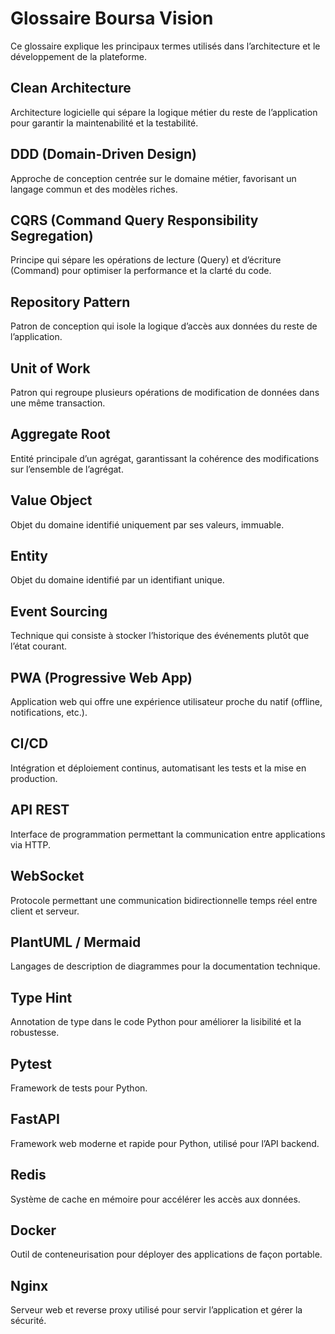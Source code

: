 
# Glossaire Boursa Vision

Ce glossaire explique les principaux termes utilisés dans l’architecture et le développement de la plateforme.

## Clean Architecture

Architecture logicielle qui sépare la logique métier du reste de l’application pour garantir la maintenabilité et la testabilité.

## DDD (Domain-Driven Design)

Approche de conception centrée sur le domaine métier, favorisant un langage commun et des modèles riches.

## CQRS (Command Query Responsibility Segregation)

Principe qui sépare les opérations de lecture (Query) et d’écriture (Command) pour optimiser la performance et la clarté du code.

## Repository Pattern

Patron de conception qui isole la logique d’accès aux données du reste de l’application.

## Unit of Work

Patron qui regroupe plusieurs opérations de modification de données dans une même transaction.

## Aggregate Root

Entité principale d’un agrégat, garantissant la cohérence des modifications sur l’ensemble de l’agrégat.

## Value Object

Objet du domaine identifié uniquement par ses valeurs, immuable.

## Entity

Objet du domaine identifié par un identifiant unique.

## Event Sourcing

Technique qui consiste à stocker l’historique des événements plutôt que l’état courant.

## PWA (Progressive Web App)

Application web qui offre une expérience utilisateur proche du natif (offline, notifications, etc.).

## CI/CD

Intégration et déploiement continus, automatisant les tests et la mise en production.

## API REST

Interface de programmation permettant la communication entre applications via HTTP.

## WebSocket

Protocole permettant une communication bidirectionnelle temps réel entre client et serveur.

## PlantUML / Mermaid

Langages de description de diagrammes pour la documentation technique.

## Type Hint

Annotation de type dans le code Python pour améliorer la lisibilité et la robustesse.

## Pytest

Framework de tests pour Python.

## FastAPI

Framework web moderne et rapide pour Python, utilisé pour l’API backend.

## Redis

Système de cache en mémoire pour accélérer les accès aux données.

## Docker

Outil de conteneurisation pour déployer des applications de façon portable.

## Nginx

Serveur web et reverse proxy utilisé pour servir l’application et gérer la sécurité.

